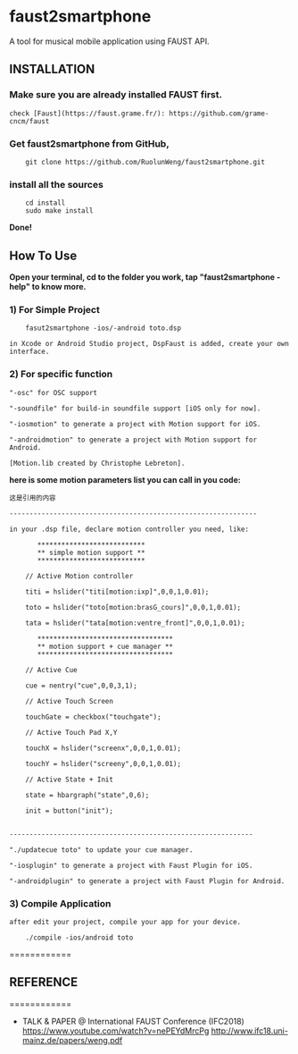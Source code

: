 # faust2smartphone
A tool for musical mobile application using FAUST API.


## INSTALLATION 

### Make sure you are already installed FAUST first. 
    check [Faust](https://faust.grame.fr/): https://github.com/grame-cncm/faust

### Get faust2smartphone from GitHub, 
```
    git clone https://github.com/RuolunWeng/faust2smartphone.git
```
 
### install all the sources
```
    cd install
    sudo make install 
```

**Done!**



## How To Use

**Open your terminal, cd to the folder you work, tap "faust2smartphone -help" to know more.**

### 1) For Simple Project
```
    fasut2smartphone -ios/-android toto.dsp
```
    in Xcode or Android Studio project, DspFaust is added, create your own interface. 

### 2) For specific function

    "-osc" for OSC support
    
    "-soundfile" for build-in soundfile support [iOS only for now].
    
    "-iosmotion" to generate a project with Motion support for iOS.

    "-androidmotion" to generate a project with Motion support for Android.

    [Motion.lib created by Christophe Lebreton].
**here is some motion parameters list you can call in you code:**
>
    这是引用的内容
>
    --------------------------------------------------------------

    in your .dsp file, declare motion controller you need, like:
        
           ***************************
           ** simple motion support **
           ***************************

        // Active Motion controller

        titi = hslider("titi[motion:ixp]",0,0,1,0.01);

        toto = hslider("toto[motion:brasG_cours]",0,0,1,0.01);

        tata = hslider("tata[motion:ventre_front]",0,0,1,0.01);
        
           **********************************
           ** motion support + cue manager **
           **********************************
        
        // Active Cue
        
        cue = nentry("cue",0,0,3,1);

        // Active Touch Screen

        touchGate = checkbox("touchgate");

        // Active Touch Pad X,Y

        touchX = hslider("screenx",0,0,1,0.01);

        touchY = hslider("screeny",0,0,1,0.01);
        
        // Active State + Init
        
        state = hbargraph("state",0,6);
        
        init = button("init");


    -------------------------------------------------------------

    "./updatecue toto" to update your cue manager.

    "-iosplugin" to generate a project with Faust Plugin for iOS.

    "-androidplugin" to generate a project with Faust Plugin for Android.
    
### 3) Compile Application
    after edit your project, compile your app for your device.

```  
    ./compile -ios/android toto
```


============

## REFERENCE

============

+ TALK & PAPER @ International FAUST Conference (IFC2018)
    https://www.youtube.com/watch?v=nePEYdMrcPg
    http://www.ifc18.uni-mainz.de/papers/weng.pdf

